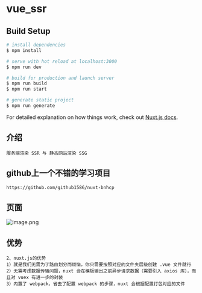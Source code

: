 # vue_ssr

## Build Setup

```bash
# install dependencies
$ npm install

# serve with hot reload at localhost:3000
$ npm run dev

# build for production and launch server
$ npm run build
$ npm run start

# generate static project
$ npm run generate
```

For detailed explanation on how things work, check out [Nuxt.js docs](https://nuxtjs.org).

## 介绍
    服务端渲染 SSR 与 静态网站渲染 SSG
    
## github上一个不错的学习项目
    https://github.com/github1586/nuxt-bnhcp
    
## 页面
![image.png](https://github.com/liuer1211/vueSSR/tree/master/show/1.png)

## 优势
    2、nuxt.js的优势
    1）就是我们无需为了路由划分而烦恼，你只需要按照对应的文件夹层级创建 .vue 文件就行
    2）无需考虑数据传输问题，nuxt 会在模板输出之前异步请求数据（需要引入 axios 库），而且对 vuex 有进一步的封装
    3）内置了 webpack，省去了配置 webpack 的步骤，nuxt 会根据配置打包对应的文件
